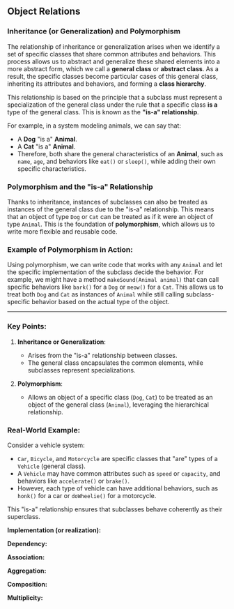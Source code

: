 ## Object Relations

### **Inheritance (or Generalization) and Polymorphism**  
The relationship of inheritance or generalization arises when we identify a set of specific classes that share common attributes and behaviors. This process allows us to abstract and generalize these shared elements into a more abstract form, which we call a **general class** or **abstract class**. As a result, the specific classes become particular cases of this general class, inheriting its attributes and behaviors, and forming a **class hierarchy**.  

This relationship is based on the principle that a subclass must represent a specialization of the general class under the rule that a specific class **is a** type of the general class. This is known as the **"is-a" relationship**.  

For example, in a system modeling animals, we can say that:  
- A **Dog** "is a" **Animal**.  
- A **Cat** "is a" **Animal**.  
- Therefore, both share the general characteristics of an **Animal**, such as `name`, `age`, and behaviors like `eat()` or `sleep()`, while adding their own specific characteristics.  

### **Polymorphism and the "is-a" Relationship**  
Thanks to inheritance, instances of subclasses can also be treated as instances of the general class due to the "is-a" relationship. This means that an object of type `Dog` or `Cat` can be treated as if it were an object of type `Animal`. This is the foundation of **polymorphism**, which allows us to write more flexible and reusable code.

### **Example of Polymorphism in Action:**
Using polymorphism, we can write code that works with any `Animal` and let the specific implementation of the subclass decide the behavior. For example, we might have a method `makeSound(Animal animal)` that can call specific behaviors like `bark()` for a `Dog` or `meow()` for a `Cat`. This allows us to treat both `Dog` and `Cat` as instances of `Animal` while still calling subclass-specific behavior based on the actual type of the object.

---

### Key Points:

1. **Inheritance or Generalization**:
   - Arises from the "is-a" relationship between classes.
   - The general class encapsulates the common elements, while subclasses represent specializations.
   
2. **Polymorphism**:
   - Allows an object of a specific class (`Dog`, `Cat`) to be treated as an object of the general class (`Animal`), leveraging the hierarchical relationship.

### Real-World Example:
Consider a vehicle system:  
- `Car`, `Bicycle`, and `Motorcycle` are specific classes that "are" types of a `Vehicle` (general class).  
- A `Vehicle` may have common attributes such as `speed` or `capacity`, and behaviors like `accelerate()` or `brake()`.  
- However, each type of vehicle can have additional behaviors, such as `honk()` for a car or `doWheelie()` for a motorcycle.

This "is-a" relationship ensures that subclasses behave coherently as their superclass.


**Implementation (or realization):**

**Dependency:**

**Association:**

**Aggregation:**

**Composition:**

**Multiplicity:**


